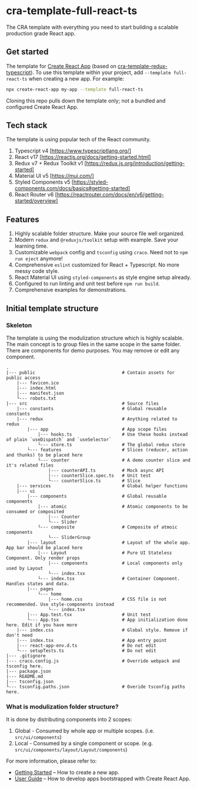 # cra-template-full-react-ts
The CRA template with everything you need to start building a scalable production grade React app.

## Get started
The template for [Create React App](https://github.com/facebook/create-react-app) (based on [cra-template-redux-typescript](https://github.com/reduxjs/cra-template-redux-typescript)).
To use this template within your project, add `--template full-react-ts` when creating a new app.
For example:
```sh
npx create-react-app my-app --template full-react-ts
```
Cloning this repo pulls down the template only; not a bundled and configured Create React App.

## Tech stack
The template is using popular tech of the React community.
1. Typescript v4 [https://www.typescriptlang.org/]
2. React v17  [https://reactjs.org/docs/getting-started.html]
3. Redux v7 + Redux Toolkit v1 [https://redux.js.org/introduction/getting-started]
4. Material UI v5 [https://mui.com/]
5. Styled Components v5 [https://styled-components.com/docs/basics#getting-started]
5. React Router v6 [https://reactrouter.com/docs/en/v6/getting-started/overview]

## Features

1. Highly scalable folder structure. Make your source file well organized.
2. Modern `redux` and `@reduxjs/toolkit` setup with example. Save your learning time.
3. Customizable `webpack` config and `tsconfig` using `craco`. Need not to `npm run eject` anymore!
4. Comprehensive `eslint` customized for React + Typescript. No more messy code style.
5. React Material UI using `styled-components` as style engine setup already.
6. Configured to run linting and unit test before `npm run build`.
7. Comprehensive examples for demonstrations.

## Initial template structure
### Skeleton
The template is using the modulization structure which is highly scalable. The main concept is to group files in the same scope in the same folder.  
There are components for demo purposes. You may remove or edit any component.
```
.
|--- public                                 # Contain assets for public access
    |--- favicon.ico
    |--- index.html
    |--- manifest.json
    └--- robots.txt
|--- src                                    # Source files
    |--- constants                          # Global reusable constants
    |--- redux                              # Anything related to redux
        |--- app                            # App scope files
            |--- hooks.ts                   # Use these hooks instead of plain `useDispatch` and `useSelector`
            └--- store.ts                   # The global redux store
        └--- features                       # Slices (reducer, action and thunks) to be placed here
            └--- counter                    # A demo counter slice and it's related files
                |--- counterAPI.ts          # Mock async API
                |--- counterSlice.spec.ts   # Unit test
                └--- counterSlice.ts        # Slice
    |--- services                           # Global helper functions
    |--- ui
        |--- components                     # Global reusable components
            |--- atomic                     # Atomic components to be consumed or composited
                |--- Counter
                └--- Slider
            └--- composite                  # Composite of atmoic components
                └--- SliderGroup 
        |--- layout                         # Layout of the whole app. App bar should be placed here
            |--- Layout                     # Pure UI Stateless Component. Only render props
                |--- components             # Local components only used by Layout
                └--- index.tsx 
            └--- index.tsx                  # Container Component. Handles states and data.
        |--- pages
            └--- home
                |--- home.css               # CSS file is not recommended. Use style-components instead
                └--- index.tsx
        |--- App.test.tsx                   # Unit test
        └--- App.tsx                        # App initialization done here. Edit if you have more
    |--- index.css                          # Global style. Remove if don't need
    |--- index.tsx                          # App entry point
    |--- react-app-env.d.ts                 # Do not edit
    └--- setupTests.ts                      # Do not edit
|--- .gitignore                    
|--- craco.config.js                        # Override webpack and tsconfig here.
|--- package.json
|--- README.md
|--- tsconfig.json
└--- tsconfig.paths.json                    # Overide tsconfig paths here.
```

### What is modulization folder structure?

It is done by distributing components into 2 scopes:
1. Global - Consumed by whole app or multiple scopes. (i.e. `src/ui/components`)
2. Local - Consumed by a single component or scope. (e.g. `src/ui/components/layout/Layout/components`)

For more information, please refer to:

- [Getting Started](https://create-react-app.dev/docs/getting-started) – How to create a new app.
- [User Guide](https://create-react-app.dev) – How to develop apps bootstrapped with Create React App.
